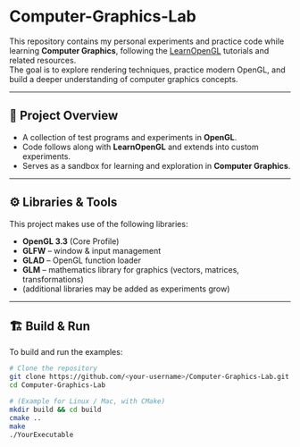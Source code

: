 # Computer-Graphics-Lab

This repository contains my personal experiments and practice code while learning **Computer Graphics**, following the [LearnOpenGL](https://learnopengl.com/) tutorials and related resources.  
The goal is to explore rendering techniques, practice modern OpenGL, and build a deeper understanding of computer graphics concepts.

---

## 📌 Project Overview
- A collection of test programs and experiments in **OpenGL**.
- Code follows along with **LearnOpenGL** and extends into custom experiments.
- Serves as a sandbox for learning and exploration in **Computer Graphics**.

---

## ⚙️ Libraries & Tools
This project makes use of the following libraries:
- **OpenGL 3.3** (Core Profile)
- **GLFW** – window & input management
- **GLAD** – OpenGL function loader
- **GLM** – mathematics library for graphics (vectors, matrices, transformations)
- (additional libraries may be added as experiments grow)

---

## 🏗️ Build & Run
To build and run the examples:

```bash
# Clone the repository
git clone https://github.com/<your-username>/Computer-Graphics-Lab.git
cd Computer-Graphics-Lab

# (Example for Linux / Mac, with CMake)
mkdir build && cd build
cmake ..
make
./YourExecutable
